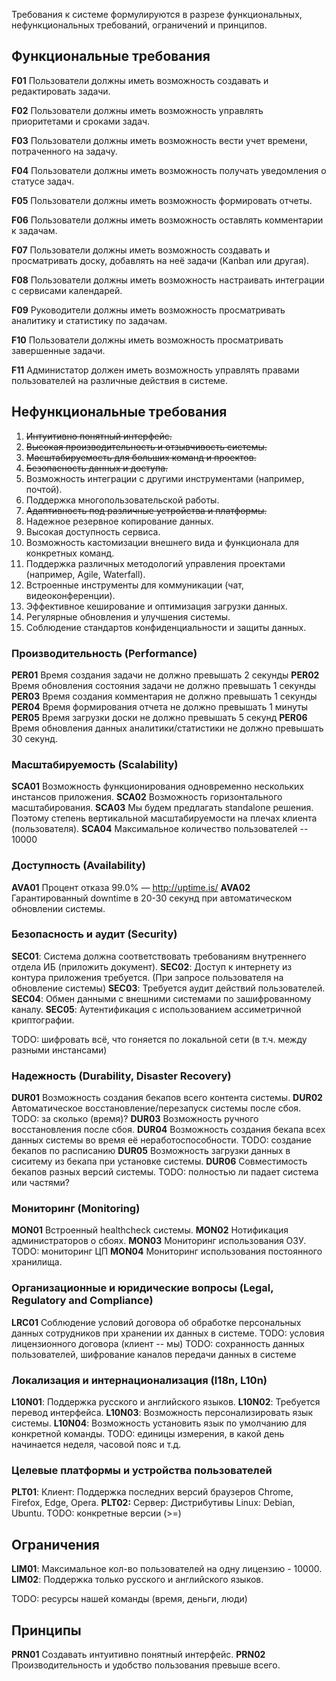 Требования к системе формулируются в разрезе функциональных, нефункциональных требований, ограничений и принципов.

## Функциональные требования

**F01** Пользователи должны иметь возможность создавать и редактировать задачи.

**F02** Пользователи должны иметь возможность управлять приоритетами и сроками задач.

**F03** Пользователи должны иметь возможность вести учет времени, потраченного на задачу.

**F04** Пользователи должны иметь возможность получать уведомления о статусе задач.

**F05** Пользователи должны иметь возможность формировать отчеты.

**F06** Пользователи должны иметь возможность оставлять комментарии к задачам.

**F07** Пользователи должны иметь возможность создавать и просматривать доску, добавлять на неё задачи (Kanban или другая).

**F08** Пользователи должны иметь возможность настраивать интеграции с сервисами календарей.

**F09** Руководители должны иметь возможность просматривать аналитику и статистику по задачам.

**F10** Пользователи должны иметь возможность просматривать завершенные задачи.

**F11** Администатор должен иметь возможность управлять правами пользователей на различные действия в системе.

## Нефункциональные требования

1. ~~Интуитивно понятный интерфейс.~~
2. ~~Высокая производительность и отзывчивость системы.~~
3. ~~Масштабируемость для больших команд и проектов.~~
4. ~~Безопасность данных и доступа.~~
5. Возможность интеграции с другими инструментами (например, почтой).
6. Поддержка многопользовательской работы.
7. ~~Адаптивность под различные устройства и платформы.~~
8. Надежное резервное копирование данных.
9. Высокая доступность сервиса.
10. Возможность кастомизации внешнего вида и функционала для конкретных команд.
11. Поддержка различных методологий управления проектами (например, Agile, Waterfall).
12. Встроенные инструменты для коммуникации (чат, видеоконференции).
13. Эффективное кеширование и оптимизация загрузки данных.
14. Регулярные обновления и улучшения системы.
15. Соблюдение стандартов конфиденциальности и защиты данных.

### Производительность (Performance)

**PER01** Время создания задачи не должно превышать 2 секунды
**PER02** Время обновления состояния задачи не должно превышать 1 секунды
**PER03** Время создания комментария не должно превышать 1 секунды
**PER04** Время формирования отчета не должно превышать 1 минуты
**PER05** Время загрузки доски не должно превышать 5 секунд
**PER06** Время обновления данных аналитики/статистики не должно превышать 30 секунд.

### Масштабируемость (Scalability)

**SCA01** Возможность функционирования одновременно нескольких инстансов приложения.
**SCA02** Возможность горизонтального масштабирования.
**SCA03** Мы будем предлагать standalone решения. Поэтому степень вертикальной масштабируемости на плечах клиента (пользователя).
**SCA04** Максимальное количество пользователей -- 10000

### Доступность (Availability)

**AVA01** Процент отказа 99.0% — http://uptime.is/
**AVA02** Гарантированный downtime в 20-30 секунд при автоматическом обновлении системы.

### Безопасность и аудит (Security)

**SEC01**: Система должна соответствовать требованиям внутреннего отдела ИБ (приложить документ).
**SEC02**: Доступ к интернету из контура приложения требуется. (При запросе пользователя на обновление системы)
**SEC03**: Требуется аудит действий пользователей.
**SEC04**: Обмен данными с внешними системами по зашифрованному каналу.
**SEC05**: Аутентификация с использованием ассиметричной криптографии.

TODO: шифровать всё, что гоняется по локальной сети (в т.ч. между разными инстансами)
### Надежность (Durability, Disaster Recovery)

**DUR01** Возможность создания бекапов всего контента системы.
**DUR02** Автоматическое восстановление/перезапуск системы после сбоя.
TODO: за сколько (время)?
**DUR03** Возможность ручного восстановления после сбоя.
**DUR04** Возможность создания бекапа всех данных системы во время её неработоспособности.
TODO: создание бекапов по расписанию
**DUR05** Возможность загрузки данных в сиситему из бекапа при установке системы.
**DUR06** Совместимость бекапов разных версий системы.
TODO: полностью ли падает система или частями?
### Мониторинг (Monitoring)

**MON01** Встроенный healthcheck системы.
**MON02** Нотификация администраторов о сбоях.
**MON03** Мониторинг использования ОЗУ.
TODO: мониторинг ЦП
**MON04** Мониторинг использования постоянного хранилища.
### Организационные и юридические вопросы (Legal, Regulatory and Compliance)

**LRC01** Соблюдение условий договора об обработке персональных данных сотрудников при хранении их данных в системе.
TODO: условия лицензионного договора (клиент -- мы)
TODO: сохранность данных пользователей, шифрование каналов передачи данных в системе
### Локализация и интернационализация (I18n, L10n)

**L10N01**: Поддержка русского и английского языков.
**L10N02**: Требуется перевод интерфейса.
**L10N03**: Возможность персонализировать язык системы.
**L10N04**: Возможность установить язык по умолчанию для конкретной команды.
TODO: единицы измерения, в какой день начинается неделя, часовой пояс и т.д.
### Целевые платформы и устройства пользователей

**PLT01**: Клиент: Поддержка последних версий браузеров Chrome, Firefox, Edge, Opera.
**PLT02:** Сервер: Дистрибутивы Linux: Debian, Ubuntu.
TODO: конкретные версии (>=)
## Ограничения

**LIM01**: Максимальное кол-во пользователей на одну лицензию - 10000.
**LIM02**: Поддержка только русского и английского языков.

TODO: ресурсы нашей команды (время, деньги, люди)
## Принципы

**PRN01** Создавать интуитивно понятный интерфейс.
**PRN02** Производительность и удобство пользования превыше всего.
